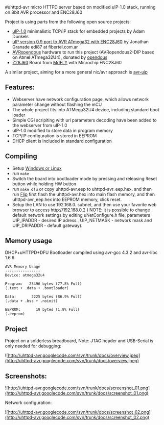 #uhttpd-avr
micro HTTPD server based on modified uIP-1.0 stack, running on 8bit AVR processor and ENC28J60

Project is using parts from the following open source projects:
  * [uIP-1.0](http://www.sics.se/~adam/uip) minimalistic TCP/IP stack for embedded projects by Adam Dunkels
  * [uIP version 0.9 port to AVR ATmega32 with ENC28J60](http://www.avrfreaks.net/index.php?module=Freaks%20Academy&func=viewItem&item_type=project&item_id=1408) by Jonathan Granade edi87 at fibertel.com.ar
  * [AVRopendous](http://code.google.com/p/micropendous) hardware to run this project (AVRopendous2-DIP based on Atmel ATmega32U4), donated by [opendous](http://code.google.com/p/opendous/)
  * [Z28J60](http://www.mdfly.com/newmdfly/products/ENC28J60module/Z28J60.pdf) Board from [MdFLY](http://www.mdfly.com/) with Microchip ENC28J60

A similar project, aiming for a more general nic/avr approach is [avr-uip](http://code.google.com/p/avr-uip/)

## Features: ##
  * Webserver have network configuration page, which allows network parameter change without flashing the mCU
  * The whole project fits into ATMega32U4 device, including standard boot loader
  * Simple CGI scripiting with url parameters decoding have been added to the webserver from uIP-1.0
  * uIP-1.0 modified to store data in program memory
  * TCP/IP configuration is stored in EEPROM
  * DHCP client is included in standard configuration

## Compiling ##
  * Setup [Windows or Linux](http://code.google.com/p/micropendous/wiki/QuickStart)
  * run `make`
  * Switch the board into bootloader mode  by pressing and releasing Reset button while holding HW button
  * run `make dfu` or copy  uhttpd-avr.eep to uhttpd-avr\_eep.hex, and then run [Flip](http://www.atmel.com/dyn/products/tools_card.asp?tool_id=3886) first flash the uhttpd-avr.hex into main flash memory, and then uhttpd-avr\_eep.hex into EEPROM memory, click reset.
  * Setup the LAN to use 192.168.0. subnet, and then use your favorite web browser to access http://192.168.0.2 ( NOTE: it is possible to change default network settings by editing uNetConfigure.h file, parameters UIP\_IPADDR  - desired IP adress , UIP\_NETMASK - network mask and UIP\_DRIPADDR - default gateway).

## Memory usage ##

DHCP+uHTTPD+DFU Bootloader compiled using avr-gcc 4.3.2 and avr-libc 1.6.6:
```
AVR Memory Usage
----------------
Device: atmega32u4

Program:   25496 bytes (77.8% Full)
(.text + .data + .bootloader)

Data:       2225 bytes (86.9% Full)
(.data + .bss + .noinit)

EEPROM:       19 bytes (1.9% Full)
(.eeprom)
```

## Project ##

Project on a solderless breadboard, Note: JTAG header and USB-Serial is only needed for debugging:

![http://uhttpd-avr.googlecode.com/svn/trunk/docs/overview.jpeg](http://uhttpd-avr.googlecode.com/svn/trunk/docs/overview.jpeg)

## Screenshots: ##

![http://uhttpd-avr.googlecode.com/svn/trunk/docs/screenshot_01.png](http://uhttpd-avr.googlecode.com/svn/trunk/docs/screenshot_01.png)

Network configuration:

![http://uhttpd-avr.googlecode.com/svn/trunk/docs/screenshot_02.png](http://uhttpd-avr.googlecode.com/svn/trunk/docs/screenshot_02.png)
